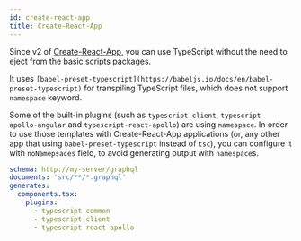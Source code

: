 ```yaml
---
id: create-react-app
title: Create-React-App
---
```


Since v2 of [Create-React-App](https://github.com/facebook/create-react-app), you can use TypeScript without the need to eject from the basic scripts packages.

It uses `[babel-preset-typescript](https://babeljs.io/docs/en/babel-preset-typescript)` for transpiling TypeScript files, which does not support `namespace` keyword.

Some of the built-in plugins (such as `typescript-client`, `typescript-apollo-angular` and `typescript-react-apollo`) are using `namespace`. In order to use those templates with Create-React-App applications (or, any other app that using `babel-preset-typescript` instead of `tsc`), you can configure it with `noNamepsaces` field, to avoid generating output with `namespace`s.

```yml
schema: http://my-server/graphql
documents: 'src/**/*.graphql'
generates:
  components.tsx:
    plugins:
      - typescript-common
      - typescript-client
      - typescript-react-apollo
```
